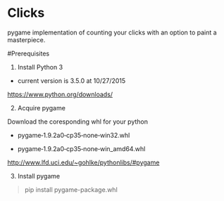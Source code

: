 # Clicks
pygame implementation of counting your clicks with an option to paint a masterpiece.

#Prerequisites

1. Install Python 3

- current version is 3.5.0 at 10/27/2015

https://www.python.org/downloads/

2. Acquire pygame

Download the coresponding whl for your python

- pygame‑1.9.2a0‑cp35‑none‑win32.whl

- pygame‑1.9.2a0‑cp35‑none‑win_amd64.whl

http://www.lfd.uci.edu/~gohlke/pythonlibs/#pygame

3. Install pygame

>pip install pygame-package.whl

